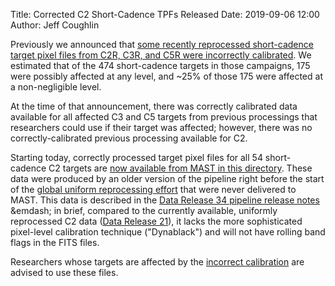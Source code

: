 Title: Corrected C2 Short-Cadence TPFs Released
Date: 2019-09-06 12:00
Author: Jeff Coughlin

Previously we announced that [some recently reprocessed short-cadence target pixel files from C2R, C3R, and C5R were incorrectly calibrated](incorrect-pixel-level-calibration-of-short-cadence-tpfs-for-some-c2r-c3r-and-c5r-targets.html). We estimated that of the 474 short-cadence targets in those campaigns, 175 were possibly affected at any level, and ~25% of those 175 were affected at a non-negligible level.

At the time of that announcement, there was correctly calibrated data available for all affected C3 and C5 targets from previous processings that researchers could use if their target was affected; however, there was no correctly-calibrated previous processing available for C2.

Starting today, correctly processed target pixel files for all 54 short-cadence C2 targets are [now available from MAST in this directory](https://archive.stsci.edu/missions/k2/target_pixel_files/old_release_bundles/c2/old_release_files/). These data were produced by an older version of the pipeline right before the start of the [global uniform reprocessing effort](k2-uniform-global-reprocessing-underway.html) that were never delivered to MAST. This data is described in the [Data Release 34 pipeline release notes](k2-pipeline-release-notes.html#data-release-34) &emdash; in brief, compared to the currently available, uniformly reprocessed C2 data ([Data Release 21](k2-pipeline-release-notes.html#data-release-21)), it lacks the more sophisticated pixel-level calibration technique ("Dynablack") and will not have rolling band flags in the FITS files.

Researchers whose targets are affected by the [incorrect calibration](incorrect-pixel-level-calibration-of-short-cadence-tpfs-for-some-c2r-c3r-and-c5r-targets.html) are advised to use these files.
